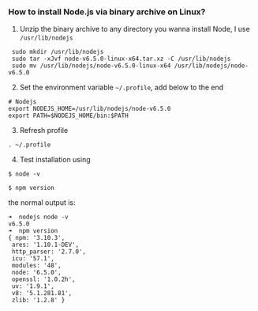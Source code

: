 ### How to install Node.js via binary archive on Linux?

1. Unzip the binary archive to any directory you wanna install Node, I use `/usr/lib/nodejs`

 ```
  sudo mkdir /usr/lib/nodejs
  sudo tar -xJvf node-v6.5.0-linux-x64.tar.xz -C /usr/lib/nodejs 
  sudo mv /usr/lib/nodejs/node-v6.5.0-linux-x64 /usr/lib/nodejs/node-v6.5.0
 ```

2. Set the environment variable `~/.profile`, add below to the end

 ```
 # Nodejs
 export NODEJS_HOME=/usr/lib/nodejs/node-v6.5.0
 export PATH=$NODEJS_HOME/bin:$PATH
 ```
3. Refresh profile

```
. ~/.profile
```

4. Test installation using

 `$ node -v`
 
 `$ npm version`

 the normal output is:

 ```
 ➜  nodejs node -v
v6.5.0
➜  npm version
{ npm: '3.10.3',
  ares: '1.10.1-DEV',
  http_parser: '2.7.0',
  icu: '57.1',
  modules: '48',
  node: '6.5.0',
  openssl: '1.0.2h',
  uv: '1.9.1',
  v8: '5.1.281.81',
  zlib: '1.2.8' }

 ```